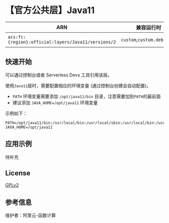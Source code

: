 
# 【官方公共层】Java11

| ARN  |  兼容运行时  | 版本 |
|------|------|--------|
| `acs:fc:{region}:official:layers/Java11/versions/2` | `custom`,`custom.debian10`   | openjdk 11.0.13 |

## 快速开始
可以通过控制台或者 Serverless Devs 工具引用该层。

使用`Java11`层时，需要配置相应的环境变量 (通过控制台创建会自动配置)。
- `PATH` 环境变量需要添加 `/opt/java11/bin` 目录，注意需要加到`PATH`的最前面
- 建议添加 `JAVA_HOME=/opt/java11` 环境变量

示例如下：
```shell
PATH=/opt/java11/bin:/usr/local/bin:/usr/local/sbin:/usr/local/bin:/usr/sbin:/usr/bin:/sbin:/bin:/opt/bin
JAVA_HOME=/opt/java11
```

## 应用示例
待补充

## License
[GPLv2](https://openjdk.org/legal/gplv2+ce.html)

## 参考信息
维护者：阿里云-函数计算